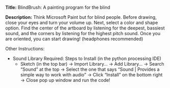 
**Title:** BlindBrush: A painting program for the blind

**Description:** Think Microsoft Paint but for blind people. Before drawing, close your eyes and turn your volume up. Next, select a color and shape option. Find the center of the artboard by listening for the deepest, bassiest sound, and the corners by listening for the highest pitch sound. Once you are oriented, you can start drawing! (headphones recommended)

Other Instructions: 
- Sound Library Required: Steps to Install (in the python processing IDE)
  - Sketch (in the top bar) → Import Library… → Add Library… → Search “Sound” at the top → Select the one that says “Sound | Provides a simple way to work with audio” → Click “Install” on the bottom right → Close pop up window and run the code!

